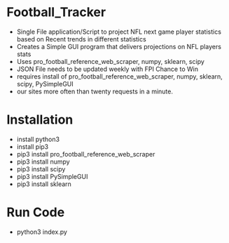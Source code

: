 # Football_Tracker

- Single File application/Script to project NFL next game player statistics based on Recent trends in different statistics 
- Creates a Simple GUI program that delivers projections on NFL players stats
- Uses pro_football_reference_web_scraper, numpy, sklearn, scipy
- JSON File needs to be updated weekly with FPI Chance to Win
- requires install of pro_football_reference_web_scraper, numpy, sklearn, scipy, PySimpleGUI
- our sites more often than twenty requests in a minute.

# Installation

- install python3
- install pip3
- pip3 install pro_football_reference_web_scraper
- pip3 install numpy
- pip3 install scipy
- pip3 install PySimpleGUI
- pip3 install sklearn

# Run Code
- python3 index.py
